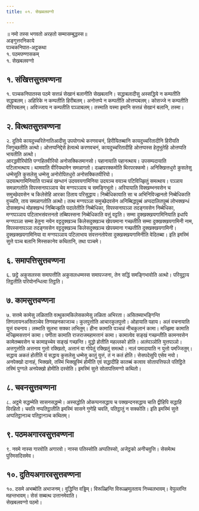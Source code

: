 ```yaml
---
title: ०१. सेखबलवग्गो

---
```

॥ नमो तस्स भगवतो अरहतो सम्मासम्बुद्धस्स॥  
अङ्गुत्तरनिकाये  
पञ्चकनिपात-अट्ठकथा  
१. पठमपण्णासकम्  
१. सेखबलवग्गो  


## १. संखित्तसुत्तवण्णना

१. पञ्चकनिपातस्स पठमे सत्तन्नं सेखानं बलानीति सेखबलानि। सद्धाबलादीसु अस्सद्धिये न कम्पतीति सद्धाबलम्। अहिरिके न कम्पतीति हिरीबलम्। अनोत्तप्पे न कम्पतीति ओत्तप्पबलम्। कोसज्जे न कम्पतीति वीरियबलम्। अविज्जाय न कम्पतीति पञ्ञाबलम्। तस्माति यस्मा इमानि सत्तन्नं सेखानं बलानि, तस्मा।  


## २. वित्थतसुत्तवण्णना

२. दुतिये कायदुच्चरितेनातिआदीसु उपयोगत्थे करणवचनं, हिरीयितब्बानि कायदुच्चरितादीनि हिरीयति जिगुच्छतीति अत्थो। ओत्तप्पनिद्देसे हेत्वत्थे करणवचनं, कायदुच्चरितादीहि ओत्तप्पस्स हेतुभूतेहि ओत्तप्पति भायतीति अत्थो।  
आरद्धवीरियोति पग्गहितवीरियो अनोसक्कितमानसो। पहानायाति पहानत्थाय। उपसम्पदायाति पटिलाभत्थाय। थामवाति वीरियथामेन समन्नागतो। दळ्हपरक्कमोति थिरपरक्कमो। अनिक्खित्तधुरो कुसलेसु धम्मेसूति कुसलेसु धम्मेसु अनोरोपितधुरो अनोसक्कितवीरियो।  
उदयत्थगामिनियाति पञ्चन्नं खन्धानं उदयवयगामिनिया उदयञ्च वयञ्च पटिविज्झितुं समत्थाय। पञ्ञाय समन्नागतोति विपस्सनापञ्ञाय चेव मग्गपञ्ञाय च समङ्गिभूतो। अरियायाति विक्खम्भनवसेन च समुच्छेदवसेन च किलेसेहि आरका ठिताय परिसुद्धाय। निब्बेधिकायाति सा च अभिनिविज्झनतो निब्बेधिकाति वुच्चति, ताय समन्नागतोति अत्थो। तत्थ मग्गपञ्ञा समुच्छेदवसेन अनिब्बिद्धपुब्बं अप्पदालितपुब्बं लोभक्खन्धं दोसक्खन्धं मोहक्खन्धं निब्बिज्झति पदालेतीति निब्बेधिका, विपस्सनापञ्ञा तदङ्गवसेन निब्बेधिका, मग्गपञ्ञाय पटिलाभसंवत्तनतो तब्बिपस्सना निब्बेधिकाति वत्तुं वट्टति। सम्मा दुक्खक्खयगामिनियाति इधापि मग्गपञ्ञा सम्मा हेतुना नयेन वट्टदुक्खञ्च किलेसदुक्खञ्च खेपयमाना गच्छतीति सम्मा दुक्खक्खयगामिनी नाम, विपस्सनापञ्ञा तदङ्गवसेन वट्टदुक्खञ्च किलेसदुक्खञ्च खेपयमाना गच्छतीति दुक्खक्खयगामिनी। दुक्खक्खयगामिनिया वा मग्गपञ्ञाय पटिलाभाय संवत्तनतोपेसा दुक्खक्खयगामिनीति वेदितब्बा। इति इमस्मिं सुत्ते पञ्च बलानि मिस्सकानेव कथितानि, तथा पञ्चमे।  


## ६. समापत्तिसुत्तवण्णना

६. छट्ठे अकुसलस्स समापत्तीति अकुसलधम्मस्स समापज्जना, तेन सद्धिं समङ्गिभावोति अत्थो। परियुट्ठाय तिट्ठतीति परियोनन्धित्वा तिट्ठति।  


## ७. कामसुत्तवण्णना

७. सत्तमे कामेसु लळिताति वत्थुकामकिलेसकामेसु लळिता अभिरता। असितब्याभङ्गिन्ति तिणलायनअसितञ्चेव तिणवहनकाजञ्च। कुलपुत्तोति आचारकुलपुत्तो। ओहायाति पहाय। अलं वचनायाति युत्तं वचनाय। लब्भाति सुलभा सक्का लभितुम्। हीना कामाति पञ्चन्नं नीचकुलानं कामा। मज्झिमा कामाति मज्झिमसत्तानं कामा। पणीता कामाति राजराजमहामत्तानं कामा। कामात्वेव सङ्खं गच्छन्तीति कामनवसेन कामेतब्बवसेन च कामाइच्चेव सङ्खं गच्छन्ति। वुद्धो होतीति महल्लको होति। अलंपञ्ञोति युत्तपञ्ञो। अत्तगुत्तोति अत्तनाव गुत्तो रक्खितो, अत्तानं वा गोपेतुं रक्खितुं समत्थो। नालं पमादायाति न युत्तो पमज्जितुम्। सद्धाय अकतं होतीति यं सद्धाय कुसलेसु धम्मेसु कातुं युत्तं, तं न कतं होति। सेसपदेसुपि एसेव नयो। अनपेक्खो दानाहं, भिक्खवे, तस्मिं भिक्खुस्मिं होमीति एवं सद्धादीहि कातब्बं कत्वाव सोतापत्तिफले पतिट्ठिते तस्मिं पुग्गले अनपेक्खो होमीति दस्सेति। इमस्मिं सुत्ते सोतापत्तिमग्गो कथितो।  


## ८. चवनसुत्तवण्णना

८. अट्ठमे सद्धम्मेति सासनसद्धम्मे। अस्सद्धोति ओकप्पनसद्धाय च पक्खन्दनसद्धाय चाति द्वीहिपि सद्धाहि विरहितो। चवति नप्पतिट्ठातीति इमस्मिं सासने गुणेहि चवति, पतिट्ठातुं न सक्कोति। इति इमस्मिं सुत्ते अप्पतिट्ठानञ्च पतिट्ठानञ्च कथितम्।  


## ९. पठमअगारवसुत्तवण्णना

९. नवमे नास्स गारवोति अगारवो। नास्स पतिस्सोति अप्पतिस्सो, अजेट्ठको अनीचवुत्ति। सेसमेत्थ पुरिमसदिसमेव।  


## १०. दुतियअगारवसुत्तवण्णना

१०. दसमे अभब्बोति अभाजनम्। वुद्धिन्ति वड्ढिम्। विरूळ्हिन्ति विरूळ्हमूलताय निच्चलभावम्। वेपुल्लन्ति महन्तभावम्। सेसं सब्बत्थ उत्तानमेवाति।  
सेखबलवग्गो पठमो।  